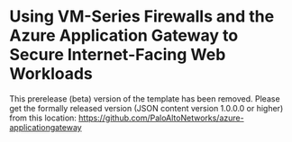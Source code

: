 # Using VM-Series Firewalls and the Azure Application Gateway to Secure Internet-Facing Web Workloads
This prerelease (beta) version of the template has been removed. Please get the formally released version (JSON content version 1.0.0.0 or higher) from this location: https://github.com/PaloAltoNetworks/azure-applicationgateway
